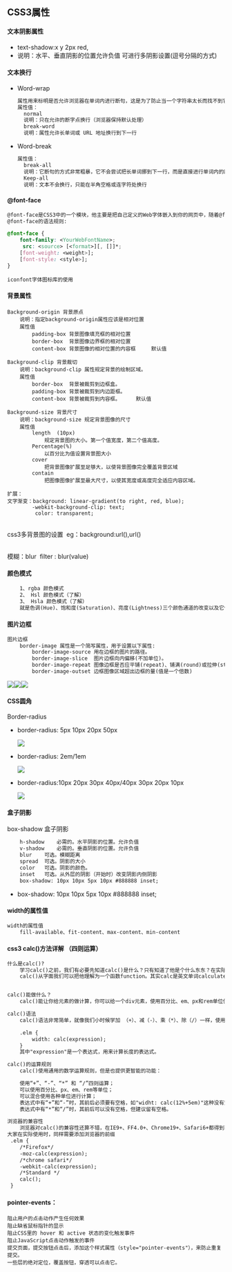 ## CSS3属性

#### 文本阴影属性
+ text-shadow:x    y     2px     red, 
+ 说明：水平、垂直阴影的位置允许负值
              可进行多阴影设置(逗号分隔的方式)



#### 文本换行
+ Word-wrap

  ```txt
  属性用来标明是否允许浏览器在单词内进行断句，这是为了防止当一个字符串太长而找不到它的自然断句点时产生溢出现象。
  属性值：
  	normal
  	说明：只在允许的断字点换行（浏览器保持默认处理）
  	break-word
  	说明：属性允许长单词或 URL 地址换行到下一行
  ```

+ Word-break

  ```txt
  属性值：
  	break-all
  	说明：它断句的方式非常粗暴，它不会尝试把长单词挪到下一行，而是直接进行单词内的断句
  	Keep-all
  	说明：文本不会换行，只能在半角空格或连字符处换行
  ```



#### @font-face
```txt
@font-face是CSS3中的一个模块，他主要是把自己定义的Web字体嵌入到你的网页中，随着@font-face模块的出现，我们在Web的开发中使用字体不怕只能使用Web安全字体（@font-face这个功能早在IE4就支持）
@font-face的语法规则:

```

```css
@font-face { 
	font-family: <YourWebFontName>;
	 src: <source> [<format>][, []]*; 
	[font-weight: <weight>]; 
	[font-style: <style>]; 
}
```

	iconfont字体图标库的使用

#### 背景属性
	Background-origin 背景原点
		说明：指定background-origin属性应该是相对位置
		属性值
			padding-box	背景图像填充框的相对位置
			border-box	背景图像边界框的相对位置
			content-box	背景图像的相对位置的内容框     默认值
			
	Background-clip 背景裁切
		说明：background-clip 属性规定背景的绘制区域。
		属性值
			border-box	背景被裁剪到边框盒。
			padding-box	背景被裁剪到内边距框。
			content-box	背景被裁剪到内容框。     默认值
			
	Background-size 背景尺寸
		说明：background-size 规定背景图像的尺寸
		属性值
			length	(10px)
				规定背景图的大小。第一个值宽度，第二个值高度。
			Percentage(%)
				以百分比为值设置背景图大小
			cover
				把背景图像扩展至足够大，以使背景图像完全覆盖背景区域
			contain
				把图像图像扩展至最大尺寸，以使其宽度或高度完全适应内容区域。
	
	扩展：
	文字渐变：background: linear-gradient(to right, red, blue);
		    -webkit-background-clip: text;
		     color: transparent;


​		     
​	css3多背景图的设置
​		eg：background:url(),url()


​		
​	模糊：blur
​		filter : blur(value)

#### 颜色模式

```txt
	1、rgba 颜色模式
	2、 Hsl 颜色模式（了解） 
	3、 Hsla 颜色模式（了解）
	就是色调(Hue)、饱和度(Saturation)、亮度(Lightness)三个颜色通道的改变以及它们相互之间的叠加来获得各种颜色，色调(Hue)色调最大值360，饱和度和亮度有百分比表示0-100%之间。
```



#### 图片边框

```txt
图片边框
	border-image 属性是一个简写属性，用于设置以下属性:
		border-image-source	用在边框的图片的路径。
		border-image-slice	图片边框向内偏移(不加单位)。
		border-image-repeat	图像边框是否应平铺(repeat)、铺满(round)或拉伸(stretch)
		border-image-outset	边框图像区域超出边框的量(值是一个倍数)
```

![](./img/19-a.png)![](./img/19-border.png)![](./img/19-borderbg.jpg)



#### CSS圆角

Border-radius

+ border-radius: 5px 10px 20px 50px 

  ![](./img/19-6.png)

+ border-radius: 2em/1em	

  ![](./img/19-7.png)

+ border-radius:10px 20px 30px 40px/40px 30px 20px 10px

  ![](./img/19-8.png)

#### 盒子阴影

box-shadow 盒子阴影

```txt
	h-shadow	必需的。水平阴影的位置。允许负值
	v-shadow	必需的。垂直阴影的位置。允许负值
	blur	可选。模糊距离
	spread	可选。阴影的大小
	color	可选。阴影的颜色。
	inset	可选。从外层的阴影（开始时）改变阴影内侧阴影
	box-shadow: 10px 10px 5px 10px #888888 inset;
```

+ box-shadow: 10px 10px 5px 10px #888888 inset;



#### width的属性值

```txt
width的属性值
	fill-available、fit-content、max-content、min-content
```



#### css3 calc()方法详解 （四则运算）

```txt
什么是calc()?
	学习calc()之前，我们有必要先知道calc()是什么？只有知道了他是个什么东东？在实际运用中更好的使用他。
	calc()从字面我们可以把他理解为一个函数function。其实calc是英文单词calculate(计算)的缩写，是css3的一个新增的功能，用来指定元素的长度。比如说，你可以使用calc()给元素的border、margin、pading、font-size和width等属性设置动态值。为何说是动态值呢?因为我们使用的表达式来得到的值。不过calc()最大的好处就是用在流体布局上，可以通过calc()计算得到元素的宽度。


calc()能做什么？
	calc()能让你给元素的做计算，你可以给一个div元素，使用百分比、em、px和rem单位值计算出其宽度或者高度，比如说“width:calc(50% + 2em)”，这样一来你就不用考虑元素DIV的宽度值到底是多少，而把这个烦人的任务交由浏览器去计算。

calc()语法
	calc()语法非常简单，就像我们小时候学加 （+）、减（-）、乘（*）、除（/）一样，使用数学表达式来表示：

	.elm {
  		width: calc(expression);
	}
	其中"expression"是一个表达式，用来计算长度的表达式。

calc()的运算规则
	calc()使用通用的数学运算规则，但是也提供更智能的功能：

	使用“+”、“-”、“*” 和 “/”四则运算；
	可以使用百分比、px、em、rem等单位；
	可以混合使用各种单位进行计算；
	表达式中有“+”和“-”时，其前后必须要有空格，如"widht: calc(12%+5em)"这种没有空格的写法是错误的；
	表达式中有“*”和“/”时，其前后可以没有空格，但建议留有空格。

浏览器的兼容性
	浏览器对calc()的兼容性还算不错，在IE9+、FF4.0+、Chrome19+、Safari6+都得到较好支持，同样需要在其前面加上各浏览器厂商的识别符，不过可惜的是，移动端的浏览器还没仅有“firefox for android 14.0”支持，其他的全军覆没。
大家在实际使用时，同样需要添加浏览器的前缀
 .elm {
	/*Firefox*/
	-moz-calc(expression);
	/*chrome safari*/
	-webkit-calc(expression);
	/*Standard */
	calc();
 }
```



#### pointer-events：
	阻止用户的点击动作产生任何效果
	阻止缺省鼠标指针的显示
	阻止CSS里的 hover 和 active 状态的变化触发事件
	阻止JavaScript点击动作触发的事件
	提交页面，提交按钮点击后，添加这个样式属性（style="pointer-events"），来防止重复提交。
	一些层的绝对定位，覆盖按钮，穿透可以点击它。


